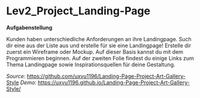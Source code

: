 # Lev2_Project_Landing-Page

**Aufgabenstellung**

Kunden haben unterschiedliche Anforderungen an ihre Landingpage. Such dir eine aus der Liste aus und erstelle für sie eine Landingpage!
Erstelle dir zuerst ein Wireframe oder Mockup. Auf dieser Basis kannst du mit dem Programmieren beginnen.
Auf der zweiten Folie findest du einige Links zum Thema Landingpage sowie Inspirationsquellen für deine Gestaltung.  

_Source:_ https://github.com/uxvu1196/Landing-Page-Project-Art-Gallery-Style
_Demo:_ https://uxvu1196.github.io/Landing-Page-Project-Art-Gallery-Style/
